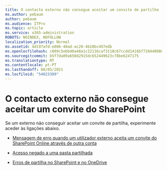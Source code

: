 ```yaml
---
title: O contacto externo não consegue aceitar um convite de partilha
ms.author: pebaum
author: pebaum
ms.audience: ITPro
ms.topic: article
ms.service: o365-administration
ROBOTS: NOINDEX, NOFOLLOW
localization_priority: Normal
ms.assetid: 4d197afd-e806-40ad-ac20-4b10bc497edb
ms.openlocfilehash: c809c5ebb40a48a1c22116caf3118c67ccdd1416bf7284409886ed0c96250410
ms.sourcegitcommit: b5f7da89a650d2915dc652449623c78be6247175
ms.translationtype: MT
ms.contentlocale: pt-PT
ms.lasthandoff: 08/05/2021
ms.locfileid: "54023389"
---
```

# <a name="external-contact-is-unable-to-accept-a-sharepoint-invitation"></a>O contacto externo não consegue aceitar um convite do SharePoint

Se um externo não conseguir aceitar um convite de partilha, experimente aceder às ligações abaixo.

- [Mensagem de erro quando um utilizador externo aceita um convite do SharePoint Online através de outra conta](https://docs.microsoft.com/sharepoint/support/sharing-and-permissions/error-when-external-user-accepts-an-invitation-by-using-another-account)

- [Acesso negado a uma pasta partilhada](https://docs.microsoft.com/sharepoint/support/sharing-and-permissions/cannot-access-shared-folder)

- [Erros de partilha no SharePoint e no OneDrive](https://docs.microsoft.com/sharepoint/sharepoint-onedrive-error-message)

